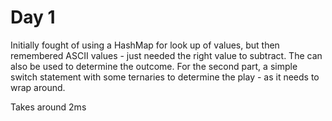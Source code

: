 # Day 1

Initially fought of using a HashMap for look up of values, but then remembered ASCII values - just needed the right value to subtract. The can also be used to determine the outcome. For the second part, a simple switch statement with some ternaries to determine the play - as it needs to wrap around.

Takes around 2ms

